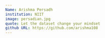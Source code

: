 ```yaml
---
Name: Arishma Persadh
institution: NIIT
image: persadian.jpg 
quote: Let the dataset change your mindset
github URL: https://github.com/arishma108
---
```


